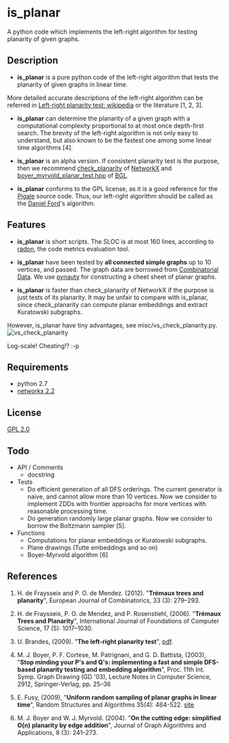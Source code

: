 is_planar
====

A python code which implements the left-right algorithm for testing planarity
of given graphs.

## Description
- **is_planar**  is a pure python code of the left-right algorithm that tests
the planarity of given graphs in linear time.

More detailed accurate descriptions of the left-right algorithm
can be referred in
[Left-right planarity test: wikipedia](https://en.wikipedia.org/wiki/Left-right_planarity_test) or the literature [1, 2, 3].

- **is_planar** can determine the planarity of a given graph with a
computational complexity proportional to at most once depth-first search.
The brevity of the left-right algorithm is not only easy to understand,
but also known to be the fastest one among some linear time algorithms [4].

- **is_planar** is an alpha version.
If consistent planarity test is the purpose, then we recommend
[check_planarity](https://networkx.github.io/documentation/stable/reference/algorithms/generated/networkx.algorithms.planarity.check_planarity.html) of
[NetworkX](https://networkx.github.io) and
[boyer_myrvold_planar_test.hpp](https://www.boost.org/doc/libs/1_37_0/boost/graph/boyer_myrvold_planar_test.hpp) of
[BGL](https://www.boost.org/doc/libs/1_37_0/libs/graph/doc/planar_graphs.html).

- **is_planar** conforms to the GPL license, as it is a good reference for the 
[Pigale](http://pigale.sourceforge.net) source code.
Thus, our left-right algorithm should be called as the
[Daniel Ford](https://www.researchgate.net/profile/Daniel_Ford6)'s algorithm.


## Features
- **is_planar** is short scripts. The SLOC is at most 160 lines, according to
[radon](https://radon.readthedocs.io/en/latest/),
the code metrics evaluation tool.

- **is_planar** have been tested by **all connected simple graphs** up to 10
vertices, and passed. The graph data are borrowed from
[Combinatorial Data](https://users.cecs.anu.edu.au/~bdm/data/graphs.html).
We use [pynauty](https://web.cs.dal.ca/~peter/software/pynauty/html/)
for constructing a cheet sheet of planar graphs.

- **is_planar** is faster than check_planarity of NetworkX if the purpose is
just tests of its planarity. It may be unfair to compare with is_planar,
since check_planarity can compute planar embeddings and extract Kuratowski
subgraphs.

However, is_planar have tiny advantages, see misc/vs_check_planarity.py.
![vs_check_planarity](https://github.com/satemochi/is_planar/blob/master/misc/vs_check_planarity_1.png "log: on April 7th, 2019.")

Log-scale! Cheating!? :-p

## Requirements
- python 2.7
- [networkx 2.2](https://networkx.github.io)

## License
[GPL 2.0](https://github.com/satemochi/is_planar/blob/master/LICENSE)

## Todo
- API / Comments
    - docstring 
- Tests
    - Do efficient generation of all DFS orderings. The current generator is
      naive, and cannot allow more than 10 vertices. Now we consider to
      implement ZDDs with frontier approachs for more vertices with reasonable
      processing time.
    - Do generation randomly large planar graphs. Now we consider to borrow
      the Boltzmann sampler [5].
- Functions
    - Computations for planar embeddings or Kuratowski subgraphs.
    - Plane drawings (Tutte embeddings and so on)
    - Boyer-Myrvold algorithm [6]

## References
1. H. de Fraysseix and P. O. de Mendez. (2012). "**Trémaux trees and planarity**", European Journal of Combinatorics, 33 (3): 279–293.

1. H. de Fraysseix, P. O. de Mendez, and P. Rosenstiehl, (2006). "**Trémaux Trees and Planarity**", International Journal of Foundations of Computer Science, 17 (5): 1017–1030.

1. U. Brandes, (2009). "**The left-right planarity test**", [pdf](http://www.inf.uni-konstanz.de/algo/publications/b-lrpt-sub.pdf).

1. M. J. Boyer, P. F. Cortese, M. Patrignani, and G. D. Battista, (2003), "**Stop minding your P's and Q's: implementing a fast and simple DFS-based planarity testing and embedding algorithm**", Proc. 11th Int. Symp. Graph Drawing (GD '03), Lecture Notes in Computer Science, 2912, Springer-Verlag, pp. 25–36

1. E. Fusy, (2009), "**Uniform random sampling of planar graphs in linear time**", Random Structures and Algorithms 35(4): 464-522. [site](http://www.lix.polytechnique.fr/Labo/Eric.Fusy/)

1. M. J. Boyer and  W. J. Myrvold. (2004). "**On the cutting edge: simplified O(n) planarity by edge addition**", Journal of Graph Algorithms and Applications, 8 (3): 241–273.
